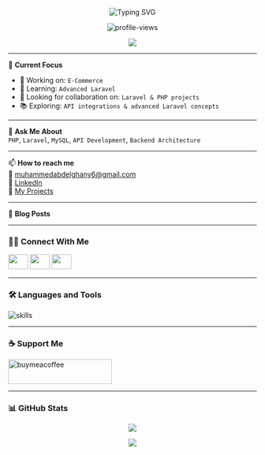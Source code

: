 <p align="center">
  <img src="https://readme-typing-svg.demolab.com?font=Fira+Code&size=28&pause=1000&color=F75C7E&center=true&vCenter=true&width=435&lines=Hi+%F0%9F%91%8B%2C+I'm+Muhammed+Abd+El-Ghany;Backend+Developer+from+Egypt+%F0%9F%87%AA%F0%9F%87%AC;Passionate+about+Laravel+%26+APIs" alt="Typing SVG" />
</p>

<p align="center">
  <img src="https://komarev.com/ghpvc/?username=mohammed-abdelghany&label=Profile%20views&color=0e75b6&style=flat" alt="profile-views" />
</p>

<p align="center">
  <a href="https://github.com/ryo-ma/github-profile-trophy">
    <img src="https://github-profile-trophy.vercel.app/?username=mohammed-abdelghany&theme=onedark&margin-w=10" />
  </a>
</p>

---

🚀 **Current Focus**  
- 🔭 Working on: `E-Commerce`  
- 🌱 Learning: `Advanced Laravel`  
- 🤝 Looking for collaboration on: `Laravel & PHP projects`  
- 📚 Exploring: `API integrations & advanced Laravel concepts`

---

🧠 **Ask Me About**  
`PHP`, `Laravel`, `MySQL`, `API Development`, `Backend Architecture`

---

📫 **How to reach me**  
📧 [muhammedabdelghany6@gmail.com](mailto:muhammedabdelghany6@gmail.com)  
🔗 [LinkedIn](https://www.linkedin.com/in/muhammed-abd-el-ghany-640716318/)  
📂 [My Projects](https://github.com/Mohammed-Abdelghany)

---

📝 **Blog Posts**  
<!-- BLOG-POST-LIST:START -->
<!-- BLOG-POST-LIST:END -->

---

### 🧑‍💻 Connect With Me
<p align="left">
  <a href="https://dev.to/muahmmed_div" target="blank"><img src="https://raw.githubusercontent.com/rahuldkjain/github-profile-readme-generator/master/src/images/icons/Social/devto.svg" height="30" width="40" /></a>
  <a href="https://linkedin.com/in/muhammed-abd-el-ghany-640716318" target="blank"><img src="https://raw.githubusercontent.com/rahuldkjain/github-profile-readme-generator/master/src/images/icons/Social/linked-in-alt.svg" height="30" width="40" /></a>
  <a href="https://fb.com/mohamed.abdlghany.98" target="blank"><img src="https://raw.githubusercontent.com/rahuldkjain/github-profile-readme-generator/master/src/images/icons/Social/facebook.svg" height="30" width="40" /></a>
</p>

---

### 🛠️ Languages and Tools
<p align="left">
  <img src="https://skillicons.dev/icons?i=php,laravel,mysql,js,html,css,git,vscode" alt="skills" />
</p>

---

### ☕ Support Me
<p>
  <a href="https://www.buymeacoffee.com/Moo">
    <img src="https://cdn.buymeacoffee.com/buttons/v2/default-yellow.png" height="50" width="210" alt="buymeacoffee" />
  </a>
</p>

---

### 📊 GitHub Stats
<p align="center">
  <img src="https://github-readme-stats.vercel.app/api/top-langs/?username=mohammed-abdelghany&layout=compact&theme=tokyonight" />
</p>

<p align="center">
  <img src="https://github-readme-streak-stats.herokuapp.com?user=mohammed-abdelghany&theme=tokyonight" />
</p>
